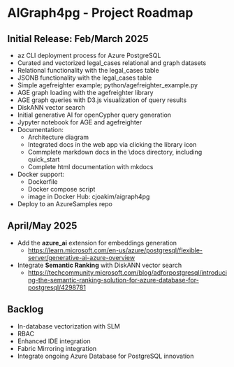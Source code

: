 # AIGraph4pg - Project Roadmap

## Initial Release: Feb/March 2025

  - az CLI deployment process for Azure PostgreSQL
  - Curated and vectorized legal_cases relational and graph datasets
  - Relational functionality with the legal_cases table
  - JSONB functionality with the legal_cases table
  - Simple agefreighter example; python/agefreighter_example.py
  - AGE graph loading with the agefreighter library
  - AGE graph queries with D3.js visualization of query results
  - DiskANN vector search
  - Initial generative AI for openCypher query generation
  - Jypyter notebook for AGE and agefreighter
  - Documentation:
    - Architecture diagram
    - Integrated docs in the web app via clicking the library icon
    - Commplete markdown docs in the \docs directory, including quick_start
    - Complete html documentation with mkdocs
  - Docker support:
    - Dockerfile
    - Docker compose script
    - image in Docker Hub: cjoakim/aigraph4pg
  - Deploy to an AzureSamples repo

## April/May 2025

  - Add the **azure_ai** extension for embeddings generation
    - https://learn.microsoft.com/en-us/azure/postgresql/flexible-server/generative-ai-azure-overview
  - Integrate **Semantic Ranking** with DiskANN vector search
    - https://techcommunity.microsoft.com/blog/adforpostgresql/introducing-the-semantic-ranking-solution-for-azure-database-for-postgresql/4298781

## Backlog

  - In-database vectorization with SLM
  - RBAC
  - Enhanced IDE integration
  - Fabric Mirroring integration
  - Integrate ongoing Azure Database for PostgreSQL innovation
